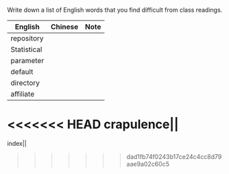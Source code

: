 Write down a list of English words that you find difficult from class readings. 

English|Chinese|Note
---|---|---
repository||
Statistical||
parameter||
default||
directory||
affiliate||
<<<<<<< HEAD
crapulence||
=======
index||
>>>>>>> dad1fb74f0243b17ce24c4cc8d79aae9a02c60c5
